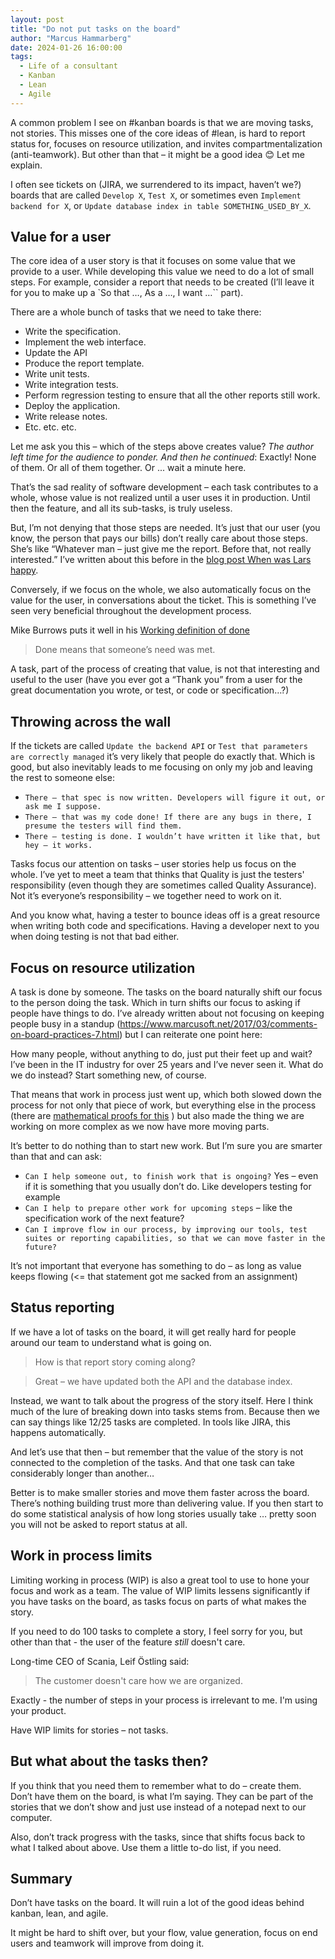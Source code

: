 ```yaml
---
layout: post
title: "Do not put tasks on the board"
author: "Marcus Hammarberg"
date: 2024-01-26 16:00:00
tags:
  - Life of a consultant
  - Kanban
  - Lean
  - Agile
---
```


A common problem I see on #kanban boards is that we are moving tasks, not stories. This misses one of the core ideas of #lean, is hard to report status for, focuses on resource utilization, and invites compartmentalization (anti-teamwork). But other than that – it might be a good idea 😊
Let me explain.

<!-- excerpt-end -->

I often see tickets on (JIRA, we surrendered to its impact, haven’t we?) boards that are called `Develop X`, `Test X`, or sometimes even `Implement backend for X`, or `Update database index in table SOMETHING_USED_BY_X`.

## Value for a user

The core idea of a user story is that it focuses on some value that we provide to a user. While developing this value we need to do a lot of small steps. For example, consider a report that needs to be created (I’ll leave it for you to make up a `So that …, As a …, I want …`` part).

There are a whole bunch of tasks that we need to take there:

- Write the specification.
- Implement the web interface.
- Update the API
- Produce the report template.
- Write unit tests.
- Write integration tests.
- Perform regression testing to ensure that all the other reports still work.
- Deploy the application.
- Write release notes.
- Etc. etc. etc.

Let me ask you this – which of the steps above creates value? *The author left time for the audience to ponder. And then he continued*: Exactly! None of them. Or all of them together. Or ... wait a minute here.

That’s the sad reality of software development – each task contributes to a whole, whose value is not realized until a user uses it in production. Until then the feature, and all its sub-tasks, is truly useless.

But, I’m not denying that those steps are needed. It’s just that our user (you know, the person that pays our bills) don’t really care about those steps. She’s like “Whatever man – just give me the report. Before that, not really interested.” I’ve written about this before in the [blog post When was Lars happy](https://www.marcusoft.net/2019/09/when-was-lars-happy.html).

Conversely, if we focus on the whole, we also automatically focus on the value for the user, in conversations about the ticket. This is something I’ve seen very beneficial throughout the development process.

Mike Burrows puts it well in his [Working definition of done](https://blog.agendashift.com/2016/05/25/a-good-working-definition-of-done/)

> Done means that someone’s need was met.

A task, part of the process of creating that value, is not that interesting and useful to the user (have you ever got a “Thank you” from a user for the great documentation you wrote, or test, or code or specification…?)

## Throwing across the wall

If the tickets are called `Update the backend API` or `Test that parameters are correctly managed` it’s very likely that people do exactly that. Which is good, but also inevitably leads to me focusing on only my job and leaving the rest to someone else:

- `There – that spec is now written. Developers will figure it out, or ask me I suppose.`
- `There – that was my code done! If there are any bugs in there, I presume the testers will find them.`
- `There – testing is done. I wouldn’t have written it like that, but hey – it works.`

Tasks focus our attention on tasks – user stories help us focus on the whole.
I’ve yet to meet a team that thinks that Quality is just the testers' responsibility (even though they are sometimes called Quality Assurance). Not it’s everyone’s responsibility – we together need to work on it.

And you know what, having a tester to bounce ideas off is a great resource when writing both code and specifications. Having a developer next to you when doing testing is not that bad either.

## Focus on resource utilization

A task is done by someone. The tasks on the board naturally shift our focus to the person doing the task. Which in turn shifts our focus to asking if people have things to do. I’ve already written about not focusing on keeping people busy in a standup (<https://www.marcusoft.net/2017/03/comments-on-board-practices-7.html>) but I can reiterate one point here:

How many people, without anything to do, just put their feet up and wait? I’ve been in the IT industry for over 25 years and I’ve never seen it. What do we do instead? Start something new, of course.

That means that work in process just went up, which both slowed down the process for not only that piece of work, but everything else in the process (there are [mathematical proofs for this](https://en.wikipedia.org/wiki/Little%27s_law) ) but also made the thing we are working on more complex as we now have more moving parts.

It’s better to do nothing than to start new work. But I’m sure you are smarter than that and can ask:

- `Can I help someone out, to finish work that is ongoing?` Yes – even if it is something that you usually don’t do. Like developers testing for example
- `Can I help to prepare other work for upcoming steps` – like the specification work of the next feature?
- `Can I improve flow in our process, by improving our tools, test suites or reporting capabilities, so that we can move faster in the future?`

It’s not important that everyone has something to do – as long as value keeps flowing (<= that statement got me sacked from an assignment)

## Status reporting

If we have a lot of tasks on the board, it will get really hard for people around our team to understand what is going on.

> How is that report story coming along?

> Great – we have updated both the API and the database index.

Instead, we want to talk about the progress of the story itself. Here I think much of the lure of breaking down into tasks stems from. Because then we can say things like 12/25 tasks are completed. In tools like JIRA, this happens automatically.

And let’s use that then – but remember that the value of the story is not connected to the completion of the tasks. And that one task can take considerably longer than another…

Better is to make smaller stories and move them faster across the board. There’s nothing building trust more than delivering value. If you then start to do some statistical analysis of how long stories usually take … pretty soon you will not be asked to report status at all.

## Work in process limits

Limiting working in process (WIP) is also a great tool to use to hone your focus and work as a team. The value of WIP limits lessens significantly if you have tasks on the board, as tasks focus on parts of what makes the story.

If you need to do 100 tasks to complete a story, I feel sorry for you, but other than that - the user of the feature *still* doesn't care.

Long-time CEO of Scania, Leif Östling said:

> The customer doesn't care how we are organized.

Exactly - the number of steps in your process is irrelevant to me. I'm using your product.

Have WIP limits for stories – not tasks.

## But what about the tasks then?

If you think that you need them to remember what to do – create them. Don’t have them on the board, is what I’m saying. They can be part of the stories that we don’t show and just use instead of a notepad next to our computer.

Also, don’t track progress with the tasks, since that shifts focus back to what I talked about above. Use them a little to-do list, if you need.

## Summary

Don’t have tasks on the board. It will ruin a lot of the good ideas behind kanban, lean, and agile.

It might be hard to shift over, but your flow, value generation, focus on end users and teamwork will improve from doing it.
